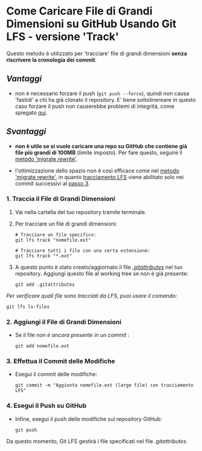 # Come Caricare File di Grandi Dimensioni su GitHub Usando Git LFS - versione 'Track'
Questo metodo è utilizzato per 'tracciare' file di grandi dimensioni **senza riscrivere la cronologia dei commit**.

## *Vantaggi*
  - non è necessario forzare il push (`git push --force`), quindi non causa 'fastidi' a chi ha già clonato il repository. E' bene sottolinereare in questo caso forzare il push non causerebbe problemi di integrità, come spiegato [qui](migrate.md#import).
  
## *Svantaggi*
  - **non è utile se si vuole caricare una repo su GitHub che contiene già file più grandi di 100MB** (limite imposto). Per fare questo, seguire il [metodo 'migrate rewrite'](steps-rewrite.md).

  - l'ottimizzazione dello spazio non è così efficace come nel [metodo 'migrate rewrite'](steps-rewrite.md), in quanto [tracciamento LFS](https://docs.github.com/en/repositories/working-with-files/managing-large-files/about-git-large-file-storage#about-git-large-file-storage) viene abilitato solo nei commit successivi al [passo 3](#passo-3-effettua-il-commit-delle-modifiche).

### 1. Traccia il File di Grandi Dimensioni
  1. Vai nella cartella del tuo repository tramite terminale.
  2. Per tracciare un file di grandi dimensioni:
        ``` shell
        # Tracciare un file specifico:
        git lfs track "nomefile.ext"

        # Tracciare tutti i file con una certa estensione:
        git lfs track "*.ext"
        ```

  3. A questo punto è stato creato/aggiornato il file [*.gitattributes*](https://github.com/gitattributes/gitattributes) nel tuo repository. Aggiungi questo file al working tree se non è già presente:
      ``` shell
      git add .gitattributes
      ```

*Per verificare quali file sono tracciati da LFS, puoi usare il comando:*
``` shell
git lfs ls-files
```

### 2. Aggiungi il File di Grandi Dimensioni
  - Se il file *non è ancora presente in un commit* :
      ``` shell
      git add nomefile.ext
      ``` 


### 3. Effettua il Commit delle Modifiche
-  Esegui il commit delle modifiche:
    ``` shell
    git commit -m "Aggiunta nomefile.ext (large file) con tracciamento LFS"  
    ```

### 4.  Esegui il Push su GitHub
- Infine, esegui il push delle modifiche sul repository GitHub:
  ```shell
  git push
  ```

Da questo momento, Git LFS gestirà i file specificati nel file *.gitattributes*.


